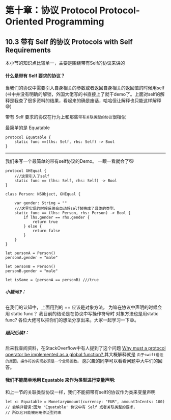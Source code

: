 #### 
# 第十章：协议 Protocol Protocol-Oriented Programming

## 10.3 带有 Self 的协议 Protocols with Self Requirements
本小节的知识点比较单一，主要是围绕带有Self的协议来讲的

#### 什么是带有 Self 要求的协议？
当我们的协议中需要引入自身相关的参数或者返回自身相关的返回值的时候用self
(书中并没有明确的解锁，外国大佬写的书直接上了就干demo了。上面对self的解释是我查了很多资料的结果，看起来的确是废话，哈哈但让解释也只能这样解释😄)

带有 Self 要求的协议在行为上和那些```带有关联类型的协议```很相似

最简单的是 Equatable

    protocol Equatable {
        static func ==(lhs: Self, rhs: Self) -> Bool
    }

----
我们来写一个最简单的带有self协议的Demo。 一眼一看就会了😼

    protocol GHEqual {
        ///这里引入了self
        static func == (lhs: Self, rhs: Self) -> Bool
    }
    
    class Person: NSObject, GHEqual {
        
        var gender: String = ""
        ///这里实现的时候系统会自动将self替换成了具体的类型。
        static func == (lhs: Person, rhs: Person) -> Bool {
            if lhs.gender == rhs.gender {
                return true
            } else {
                return false
            }
        }
    }
    
    let personA = Person()
    personA.gender = "male"
    
    let personB = Person()
    personB.gender = "male"
    
    let isSame = (personA == personB) ///true


##### 小疑问❓：
在我们的认知中，上面用到的 == 应该是对象方法。 为嘛在协议中声明的时候会用 static func？ 
我目前的结论是在协议中写操作符号时 对象方法也是用static func?
各位大佬可以把你们的想法分享出来。大家一起学习一下😄。
##### 疑问后续❗️：
后来我查阅资料，在StackOverflow中有人提到了这个问题
[Why must a protocol operator be implemented as a global function?
](https://stackoverflow.com/questions/35246003/why-must-a-protocol-operator-be-implemented-as-a-global-function)
其大概解释就是
```由于swift语法的原因，操作符的实现必须是一个全局函数。```
感兴趣的同学可以看看问题中大牛们的回答。


#### 我们不能简单地用 Equatable 来作为类型进行变量声明:

和上一节的关联类型协议一样，我们不能把带有self的协议作为类来变量声明

    let x: Equatable = MonetaryAmount(currency: "EUR", amountInCents: 100)
    // 会编译错误:因为 'Equatable' 协议中有 Self 或者关联类型的要求，
    // 所以它只能被⽤用作泛型约束

